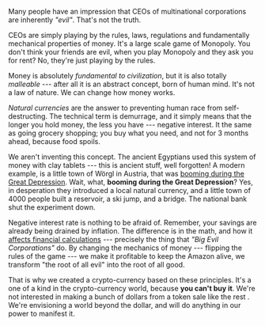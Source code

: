 Many people have an impression that CEOs of multinational corporations are inherently *"evil"*. That's not the truth.

CEOs are simply playing by the rules, laws, regulations and fundamentally mechanical properties of money. It's a 
large scale game of Monopoly. You don't think your friends are evil, when you play Monopoly and they ask you for 
rent? No, they're just playing by the rules.

Money is absolutely *fundamental to civilization*, but it is also totally *malleable* --- after all it is an abstract 
concept, born of human mind. It's not a law of nature. We can change how money works.

*Natural currencies* are the answer to preventing human race from self-destructing. The technical term is demurrage, 
and it simply means that the longer you hold money, the less you have --- negative interest. It the same as going 
grocery shopping; you buy what you need, and not for 3 months ahead, because food spoils.

We aren't inventing this concept. The ancient Egyptians used this system of money with clay tablets --- this is 
ancient stuff, well forgotten! A modern example, is a little town of Wörgl in Austria, that was [booming during the 
Great Depression][1]. Wait, what, **booming during the Great Depression**? Yes, in desperation they introduced a local 
natural currency, and a little town of 4000 people built a reservoir, a ski jump, and a bridge. The national bank 
shut the experiment down.

Negative interest rate is nothing to be afraid of. Remember, your savings are already being drained by inflation. The
 difference is in the math, and how it [affects financial calculations][2] --- precisely the thing that *"Big Evil 
 Corporations"* do. By changing the mechanics of money --- flipping the rules of the game --- we make it profitable to keep the 
 Amazon alive, we transform "the root of all evil" into the root of all good.
 
That is why we created a crypto-currency based on these principles. It's a one of a kind in the crypto-currency 
world, because **you can't buy it**. We're not interested in making a bunch of dollars from a token sale like the rest
. We're envisioning a world beyond the dollar, and will do anything in our power to manifest it.

[1]:https://en.wikipedia.org/wiki/W%C3%B6rgl#The_W%C3%B6rgl_Experiment
[2]:#for-curious